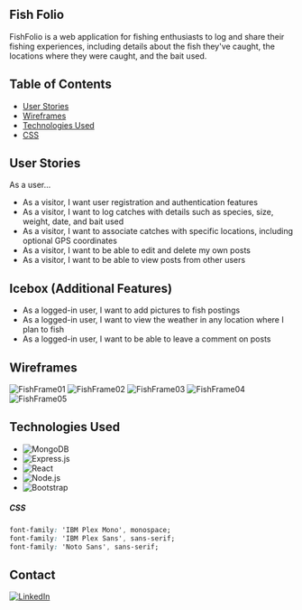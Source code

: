 ## Fish Folio

FishFolio is a web application for fishing enthusiasts to log and share their fishing experiences, including details about the fish they've caught, the locations where they were caught, and the bait used.



## Table of Contents

- [User Stories](#user-stories)
- [Wireframes](#wireframes)
- [Technologies Used](#technologies-used)
- [CSS](#css)



## User Stories

As a user...

- As a visitor, I want user registration and authentication features
- As a visitor, I want to log catches with details such as species, size, weight, date, and bait used
- As a visitor, I want to associate catches with specific locations, including optional GPS coordinates
- As a visitor, I want to be able to edit and delete my own posts
- As a visitor, I want to be able to view posts from other users

## Icebox (Additional Features)

- As a logged-in user, I want to add pictures to fish postings
- As a logged-in user, I want to view the weather in any location where I plan to fish
- As a logged-in user, I want to be able to leave a comment on posts


  
## Wireframes

![FishFrame01](https://github.com/brendinsgit/Fish_Folio/assets/139824521/d2eeacd4-4237-4641-9f31-ae7d6e1dc0d9)
![FishFrame02](https://github.com/brendinsgit/Fish_Folio/assets/139824521/fc1ef2a5-9e6f-4f31-9e48-4e6a71a093b0)
![FishFrame03](https://github.com/brendinsgit/Fish_Folio/assets/139824521/2ee03f5c-cc45-4b9b-8bea-2ac34493feac)
![FishFrame04](https://github.com/brendinsgit/Fish_Folio/assets/139824521/2f69bf02-4169-4db8-bbfc-5630762f2e76)
![FishFrame05](https://github.com/brendinsgit/Fish_Folio/assets/139824521/79542014-ce14-4450-b37c-f6be67d86b19)




## Technologies Used

- ![MongoDB](https://img.shields.io/badge/-MongoDB-47A248?logo=mongodb&logoColor=white&style=flat)
- ![Express.js](https://img.shields.io/badge/-Express.js-000000?logo=express&logoColor=white&style=flat)
- ![React](https://img.shields.io/badge/-React-61DAFB?logo=react&logoColor=white&style=flat)
- ![Node.js](https://img.shields.io/badge/-Node.js-339933?logo=node.js&logoColor=white&style=flat)
- ![Bootstrap](https://img.shields.io/badge/-Bootstrap-563D7C?logo=bootstrap&logoColor=white&style=flat)


##### CSS
```CSS
font-family: 'IBM Plex Mono', monospace;
font-family: 'IBM Plex Sans', sans-serif;
font-family: 'Noto Sans', sans-serif;
```


## Contact

[![LinkedIn](https://img.shields.io/badge/-LinkedIn-0077B5?logo=linkedin&logoColor=white&style=flat)](https://www.linkedin.com/in/brendinmoss/)
